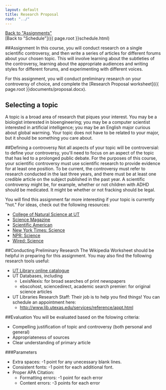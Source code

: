 ```yaml
---
layout: default
title: Research Proposal
root: "../"
---
```

[Back to "Assignments"](index.html)  
[Back to "Schedule"]({{ page.root }}schedule.html)  

##Assignment
In this course, you will conduct research on a single scientific controversy, and then write a series of articles for different forums about your chosen topic. This will involve learning about the subtleties of the controversy, learning about the appropriate audiences and writing styles for different forums, and experimenting with different voices.  

For this assignment, you will conduct preliminary research on your controversy of choice, and complete the [Research Proposal worksheet]({{ page.root }}documents/proposal.docx).  

## Selecting a topic
A topic is a broad area of research that piques your interest. You may be a biologist interested in bioengineering; you may be a computer scientist interested in artificial intelligence; you may be an English major curious about global warming. Your topic does not have to be related to your major, but it should be something you care about.

##Defining a controversy
Not all aspects of your topic will be controversial: to define your controversy, you'll need to focus on an aspect of the topic that has led to a prolonged public debate. For the purposes of this course, your scientific controversy must use scientific research to provide evidence for at least one position. To be current, the controversy must refer to research conducted in the last three years, and there must be at least one credible article on the subject published in the past year. A scientific controversy might be, for example, whether or not children with ADHD should be medicated. It might be whether or not fracking should be legal. 

You will find this assignment far more interesting if your topic is currently "hot." For ideas, check out the following resources:
* [College of Natural Science at UT](http://cns.utexas.edu/news/latest)
* [Science Magazine](http://news.sciencemag.org/)
* [Scientific American](http://www.scientificamerican.com/)
* [New York Times: Science](http://www.nytimes.com/pages/science/index.html)
* [NPR: Science](http://www.npr.org/sections/science/)
* [Wired: Science](http://www.wired.com/science)

##Conducting Preliminary Research
The Wikipedia Worksheet should be helpful in preparing for this assignment. You may also find the following research tools useful:
* [UT Library online catalogue](lib.utexas.edu)
* UT Databases, including
	* LexisNexis: for broad searches of print newspapers
	* ebscohost, sciencedirect, academic search premier: for original science articles
* UT Libraries Research Staff: Their job is to help you find things! You can schedule an appointment here:
	* http://www.lib.utexas.edu/services/reference/appt.html

##Evaluation
You will be evaluated based on the folowing criteria:
* Compelling justification of topic and controversy (both personal and general)
* Appropriateness of sources
* Clear understanding of primary article


###Parameters
* Extra spaces: -1 point for any unecessary blank lines.
* Consistent fonts: -1 point for each additional font.
* Proper APA Citation: 
	* Formatting errors: -1 point for each error  
	* Content errors: -3 points for each error  


